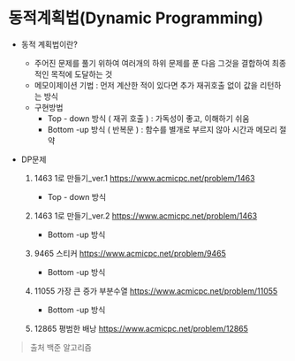 # 동적계획법(Dynamic Programming)

* 동적 계획법이란?
  * 주어진 문제를 풀기 위하여 여러개의 하위 문제를 푼 다음 그것을 결합하여 최종적인 목적에 도달하는 것
  * 메모이제이션 기법 : 먼저 계산한 적이 있다면 추가 재귀호출 없이 값을 리턴하는 방식
  * 구현방법
    * Top - down 방식 ( 재귀 호출 ) : 가독성이 좋고, 이해하기 쉬움
    * Bottom -up 방식 ( 반복문 ) : 함수를 별개로 부르지 않아 시간과 메모리 절약



* DP문제
  1. 1463 1로 만들기_ver.1  <https://www.acmicpc.net/problem/1463>
     - Top - down 방식
  2. 1463 1로 만들기_ver.2  <https://www.acmicpc.net/problem/1463>
     - Bottom -up 방식

  3. 9465 스티커 <https://www.acmicpc.net/problem/9465>
     - Bottom -up 방식

  4. 11055 가장 큰 증가 부분수열 <https://www.acmicpc.net/problem/11055>
     - Bottom -up 방식

  5. 12865 평범한 배낭 <https://www.acmicpc.net/problem/12865>



> 출처 백준 알고리즘